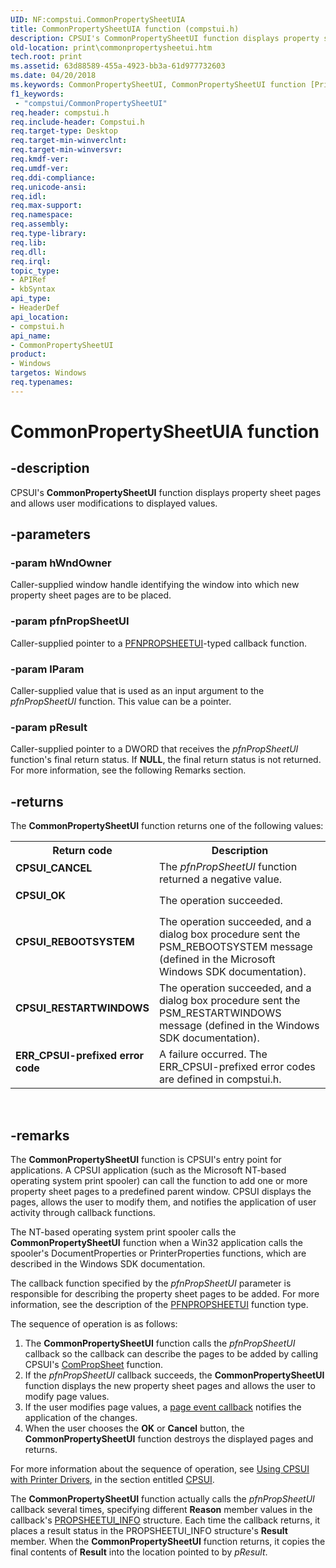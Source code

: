 ```yaml
---
UID: NF:compstui.CommonPropertySheetUIA
title: CommonPropertySheetUIA function (compstui.h)
description: CPSUI's CommonPropertySheetUI function displays property sheet pages and allows user modifications to displayed values.
old-location: print\commonpropertysheetui.htm
tech.root: print
ms.assetid: 63d88589-455a-4923-bb3a-61d977732603
ms.date: 04/20/2018
ms.keywords: CommonPropertySheetUI, CommonPropertySheetUI function [Print Devices], CommonPropertySheetUIA, CommonPropertySheetUIW, compstui/CommonPropertySheetUI, cpsuifnc_547a4235-9e08-43fc-acae-b30091032ab3.xml, print.commonpropertysheetui
f1_keywords:
 - "compstui/CommonPropertySheetUI"
req.header: compstui.h
req.include-header: Compstui.h
req.target-type: Desktop
req.target-min-winverclnt: 
req.target-min-winversvr: 
req.kmdf-ver: 
req.umdf-ver: 
req.ddi-compliance: 
req.unicode-ansi: 
req.idl: 
req.max-support: 
req.namespace: 
req.assembly: 
req.type-library: 
req.lib: 
req.dll: 
req.irql: 
topic_type:
- APIRef
- kbSyntax
api_type:
- HeaderDef
api_location:
- compstui.h
api_name:
- CommonPropertySheetUI
product:
- Windows
targetos: Windows
req.typenames: 
---
```


# CommonPropertySheetUIA function


## -description


CPSUI's <b>CommonPropertySheetUI</b> function displays property sheet pages and allows user modifications to displayed values.


## -parameters




### -param hWndOwner

Caller-supplied window handle identifying the window into which new property sheet pages are to be placed.


### -param pfnPropSheetUI

Caller-supplied pointer to a <a href="https://docs.microsoft.com/windows-hardware/drivers/ddi/compstui/nc-compstui-pfnpropsheetui">PFNPROPSHEETUI</a>-typed callback function.


### -param lParam

Caller-supplied value that is used as an input argument to the <i>pfnPropSheetUI</i> function. This value can be a pointer.


### -param pResult

Caller-supplied pointer to a DWORD that receives the <i>pfnPropSheetUI</i> function's final return status. If <b>NULL</b>, the final return status is not returned. For more information, see the following Remarks section.


## -returns



The <b>CommonPropertySheetUI</b> function returns one of the following values:

<table>
<tr>
<th>Return code</th>
<th>Description</th>
</tr>
<tr>
<td width="40%">
<dl>
<dt><b>CPSUI_CANCEL</b></dt>
</dl>
</td>
<td width="60%">
The <i>pfnPropSheetUI</i> function returned a negative value.

</td>
</tr>
<tr>
<td width="40%">
<dl>
<dt><b>CPSUI_OK</b></dt>
</dl>
</td>
<td width="60%">
The operation succeeded.

</td>
</tr>
<tr>
<td width="40%">
<dl>
<dt><b>CPSUI_REBOOTSYSTEM</b></dt>
</dl>
</td>
<td width="60%">
The operation succeeded, and a dialog box procedure sent the PSM_REBOOTSYSTEM message (defined in the Microsoft Windows SDK documentation).

</td>
</tr>
<tr>
<td width="40%">
<dl>
<dt><b>CPSUI_RESTARTWINDOWS</b></dt>
</dl>
</td>
<td width="60%">
The operation succeeded, and a dialog box procedure sent the PSM_RESTARTWINDOWS message (defined in the Windows SDK documentation).

</td>
</tr>
<tr>
<td width="40%">
<dl>
<dt><b>ERR_CPSUI-prefixed error code</b></dt>
</dl>
</td>
<td width="60%">
A failure occurred. The ERR_CPSUI-prefixed error codes are defined in compstui.h.

</td>
</tr>
</table>
 




## -remarks



The <b>CommonPropertySheetUI</b> function is CPSUI's entry point for applications. A CPSUI application (such as the Microsoft NT-based operating system print spooler) can call the function to add one or more property sheet pages to a predefined parent window. CPSUI displays the pages, allows the user to modify them, and notifies the application of user activity through callback functions.

The NT-based operating system print spooler calls the <b>CommonPropertySheetUI</b> function when a Win32 application calls the spooler's DocumentProperties or PrinterProperties functions, which are described in the Windows SDK documentation.

The callback function specified by the <i>pfnPropSheetUI</i> parameter is responsible for describing the property sheet pages to be added. For more information, see the description of the <a href="https://docs.microsoft.com/windows-hardware/drivers/ddi/compstui/nc-compstui-pfnpropsheetui">PFNPROPSHEETUI</a> function type.

The sequence of operation is as follows:

<ol>
<li>
The <b>CommonPropertySheetUI</b> function calls the <i>pfnPropSheetUI</i> callback so the callback can describe the pages to be added by calling CPSUI's <a href="https://docs.microsoft.com/windows-hardware/drivers/ddi/compstui/nc-compstui-pfncompropsheet">ComPropSheet</a> function.

</li>
<li>
If the <i>pfnPropSheetUI</i> callback succeeds, the <b>CommonPropertySheetUI</b> function displays the new property sheet pages and allows the user to modify page values.

</li>
<li>
If the user modifies page values, a <a href="https://docs.microsoft.com/windows-hardware/drivers/print/page-event-callbacks">page event callback</a> notifies the application of the changes.

</li>
<li>
When the user chooses the <b>OK</b> or <b>Cancel</b> button, the <b>CommonPropertySheetUI</b> function destroys the displayed pages and returns.

</li>
</ol>
For more information about the sequence of operation, see <a href="https://docs.microsoft.com/windows-hardware/drivers/print/using-cpsui-with-printer-drivers">Using CPSUI with Printer Drivers</a>, in the section entitled <a href="https://docs.microsoft.com/windows-hardware/drivers/print/common-property-sheet-user-interface">CPSUI</a>.

The <b>CommonPropertySheetUI</b> function actually calls the <i>pfnPropSheetUI</i> callback several times, specifying different <b>Reason</b> member values in the callback's <a href="https://docs.microsoft.com/windows-hardware/drivers/ddi/compstui/ns-compstui-_propsheetui_info">PROPSHEETUI_INFO</a> structure. Each time the callback returns, it places a result status in the PROPSHEETUI_INFO structure's <b>Result</b> member. When the <b>CommonPropertySheetUI</b> function returns, it copies the final contents of <b>Result</b> into the location pointed to by <i>pResult</i>.



